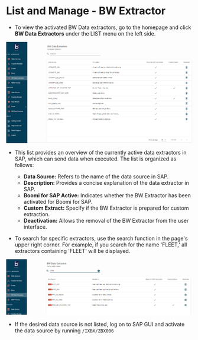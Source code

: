 # List and Manage - BW Extractor

<head>
  <meta name="guidename" content="Boomi for SAP"/>
  <meta name="context" content="GUID-094e517c-5724-4dd3-b9b8-6aab8d2d130c"/>
</head>

- To view the activated BW Data extractors, go to the homepage and click **BW Data Extractors** under the LIST menu on the left side.

![](./Images/img-sap-BW_data_extractor.png)

- This list provides an overview of the currently active data extractors in SAP, which can send data when executed. The list is organized as follows:

   - **Data Source:** Refers to the name of the data source in SAP.
   - **Description:** Provides a concise explanation of the data extractor in SAP.
   - **Boomi for SAP Active:** Indicates whether the BW Extractor has been activated for Boomi for SAP.
   - **Custom Extract:** Specify if the BW Extractor is prepared for custom extraction.
   - **Deactivation:** Allows the removal of the BW Extractor from the user interface.

- To search for specific extractors, use the search function in the page's upper right corner. For example, if you search for the name 'FLEET,' all extractors containing 'FLEET' will be displayed.

![](./Images/img-sap-BW_data_extractor_search.png)

- If the desired data source is not listed, log on to SAP GUI and activate the data source by running `/IXBX/ZBX006`

